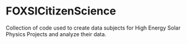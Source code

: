 # FOXSICitizenScience
Collection of code used to create data subjects for High Energy Solar Physics Projects and analyze their data.
